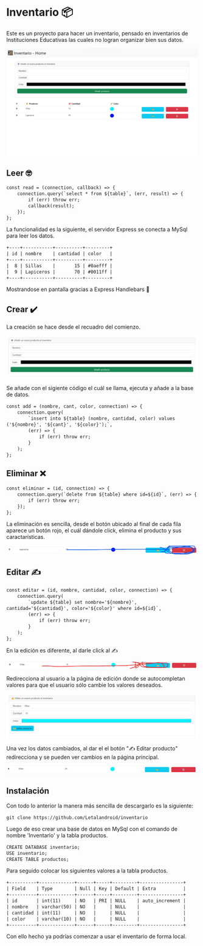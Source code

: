 # Inventario 📦

Este es un proyecto para hacer un inventario, pensado en inventarios de Instituciones Educativas las cuales no logran organizar bien sus datos.

![Inventario - Home](public/img/1.png)

## Leer 🤓

    const read = (connection, callback) => {
        connection.query(`select * from ${table}`, (err, result) => {
            if (err) throw err;
            callback(result);
        });
    };

La funcionalidad es la siguiente, el servidor Express se conecta a MySql para leer los datos.

    +----+-----------+----------+---------+
    | id | nombre    | cantidad | color   |
    +----+-----------+----------+---------+
    |  8 | Sillas    |       15 | #0aefff |
    |  9 | Lapiceros |       70 | #0011ff |
    +----+-----------+----------+---------+

Mostrandose en pantalla gracias a Express Handlebars 🥸

## Crear ✔️

La creación se hace desde el recuadro del comienzo.

![Inventario - Create1](public/img/3.png)

Se añade con el sigiente código el cuál se llama, ejecuta y añade a la base de datos.

    const add = (nombre, cant, color, connection) => {
        connection.query(
            `insert into ${table} (nombre, cantidad, color) values ('${nombre}', '${cant}', '${color}');`,
            (err) => {
                if (err) throw err;
            }
        );
    };

## Eliminar ❌

    const eliminar = (id, connection) => {
        connection.query(`delete from ${table} where id=${id}`, (err) => {
            if (err) throw err;
        });
    };

La eliminación es sencilla, desde el botón ubicado al final de cada fila aparece un botón rojo, el cuál dándole click, elimina el producto y sus caractarísticas.

![Inventario - Eliminar](public/img/6.png)

## Editar ✍️

    const editar = (id, nombre, cantidad, color, connection) => {
        connection.query(
            `update ${table} set nombre='${nombre}', cantidad='${cantidad}', color='${color}' where id=${id}`,
            (err) => {
                if (err) throw err;
            }
        );
    };

En la edición es diferente, al darle click al ✍️

![Inventario - Editar1](public/img/7.png)

Redirecciona al usuario a la página de edición donde se autocompletan valores para que el usuario sólo cambie los valores deseados.

![Inventario - Editar2](public/img/8.png)

Una vez los datos cambiados, al dar el el botón "✍️ Editar producto" redirecciona y se pueden ver cambios en la página principal.

![Inventario - Editar3](public/img/9.png)

## Instalación

Con todo lo anterior la manera más sencilla de descargarlo es la siguiente:

    git clone https://github.com/Letalandroid/inventario

Luego de eso crear una base de datos en MySql con el comando de nombre 'Inventario' y la tabla productos.

    CREATE DATABASE inventario;
    USE inventario;
    CREATE TABLE productos;

Para seguido colocar los siguientes valores a la tabla productos.

    +----------+-------------+------+-----+---------+----------------+
    | Field    | Type        | Null | Key | Default | Extra          |
    +----------+-------------+------+-----+---------+----------------+
    | id       | int(11)     | NO   | PRI | NULL    | auto_increment |
    | nombre   | varchar(50) | NO   |     | NULL    |                |
    | cantidad | int(11)     | NO   |     | NULL    |                |
    | color    | varchar(10) | NO   |     | NULL    |                |
    +----------+-------------+------+-----+---------+----------------+

Con ello hecho ya podrías comenzar a usar el inventario de forma local.